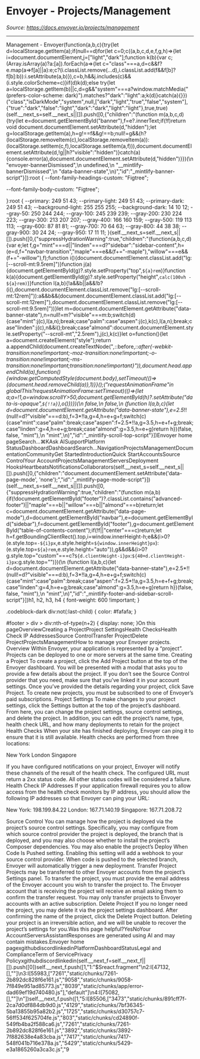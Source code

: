 # Envoyer - Projects/Management

*Source: https://docs.envoyer.io/projects/management*

---

Management - Envoyer(function(a,b,c){try{let d=localStorage.getItem(a);if(null==d)for(let c=0;c((a,b,c,d,e,f,g,h)=>{let i=document.documentElement,j=["light","dark"];function k(b){var c;(Array.isArray(a)?a:[a]).forEach(a=>{let c="class"===a,d=c&&f?e.map(a=>f[a]||a):e;c?(i.classList.remove(...d),i.classList.add(f&&f[b]?f[b]:b)):i.setAttribute(a,b)}),c=b,h&&j.includes(c)&&(i.style.colorScheme=c)}if(d)k(d);else try{let a=localStorage.getItem(b)||c,d=g&&"system"===a?window.matchMedia("(prefers-color-scheme: dark)").matches?"dark":"light":a;k(d)}catch(a){}})("class","isDarkMode","system",null,["dark","light","true","false","system"],{"true":"dark","false":"light","dark":"dark","light":"light"},true,true)(self.__next_s=self.__next_s||[]).push([0,{"children":"(function m(a,b,c,d){try{let e=document.getElementById(\"banner\"),f=e?.innerText;if(!f)return void document.documentElement.setAttribute(d,\"hidden\");let g=localStorage.getItem(a),h=g!==f&&g!==b;null!=g&&(h?(localStorage.removeItem(c),localStorage.removeItem(a)):(localStorage.setItem(c,f),localStorage.setItem(a,f))),document.documentElement.setAttribute(d,!g||h?\"visible\":\"hidden\")}catch(a){console.error(a),document.documentElement.setAttribute(d,\"hidden\")}})(\n  \"envoyer-bannerDismissed\",\n  undefined,\n  \"__mintlify-bannerDismissed\",\n  \"data-banner-state\",\n)","id":"_mintlify-banner-script"}]):root {
  --font-family-headings-custom: "Figtree";
  
  --font-family-body-custom: "Figtree";
  
}:root {
    --primary: 249 51 43;
    --primary-light: 249 51 43;
    --primary-dark: 249 51 43;
    --background-light: 255 255 255;
    --background-dark: 14 10 12;
    --gray-50: 250 244 244;
    --gray-100: 245 239 239;
    --gray-200: 230 224 223;
    --gray-300: 213 207 207;
    --gray-400: 166 160 159;
    --gray-500: 119 113 113;
    --gray-600: 87 81 81;
    --gray-700: 70 64 63;
    --gray-800: 44 38 38;
    --gray-900: 30 24 24;
    --gray-950: 17 11 11;
  }(self.__next_s=self.__next_s||[]).push([0,{"suppressHydrationWarning":true,"children":"(function(a,b,c,d){var e;let f,g=\"mint\"===d||\"linden\"===d?\"sidebar\":\"sidebar-content\",h=(e=d,f=\"navbar-transition\",\"maple\"===e&&(f+=\"-maple\"),\"willow\"===e&&(f+=\"-willow\"),f);function i(){document.documentElement.classList.add(\"lg:[--scroll-mt:9.5rem]\")}function j(a){document.getElementById(g)?.style.setProperty(\"top\",`${a}rem`)}function k(a){document.getElementById(g)?.style.setProperty(\"height\",`calc(100vh - ${a}rem)`)}function l(a,b){!a&&b||a&&!b?(i(),document.documentElement.classList.remove(\"lg:[--scroll-mt:12rem]\")):a&&b&&(document.documentElement.classList.add(\"lg:[--scroll-mt:12rem]\"),document.documentElement.classList.remove(\"lg:[--scroll-mt:9.5rem]\"))}let m=document.documentElement.getAttribute(\"data-banner-state\"),n=null!=m?\"visible\"===m:b;switch(d){case\"mint\":j(c),l(a,n);break;case\"palm\":case\"aspen\":j(c),k(c),l(a,n);break;case\"linden\":j(c),n&&i();break;case\"almond\":document.documentElement.style.setProperty(\"--scroll-mt\",\"2.5rem\"),j(c),k(c)}let o=function(){let a=document.createElement(\"style\");return a.appendChild(document.createTextNode(\"*,*::before,*::after{-webkit-transition:none!important;-moz-transition:none!important;-o-transition:none!important;-ms-transition:none!important;transition:none!important}\")),document.head.appendChild(a),function(){window.getComputedStyle(document.body),setTimeout(()=>{document.head.removeChild(a)},1)}}();(\"requestAnimationFrame\"in globalThis?requestAnimationFrame:setTimeout)(()=>{let a;a=!1,a=window.scrollY>50,document.getElementById(h)?.setAttribute(\"data-is-opaque\",`${!!a}`),o()})})(\n  false,\n  false,\n  (function l(a,b,c){let d=document.documentElement.getAttribute(\"data-banner-state\"),e=2.5*!!(null!=d?\"visible\"===d:b),f=3*!!a,g=4,h=e+g+f;switch(c){case\"mint\":case\"palm\":break;case\"aspen\":f=2.5*!!a,g=3.5,h=e+f+g;break;case\"linden\":g=4,h=e+g;break;case\"almond\":g=3.5,h=e+g}return h})(false, false, \"mint\"),\n  \"mint\",\n)","id":"_mintlify-scroll-top-script"}])Envoyer home pageSearch...⌘KAsk AISupportPlatform StatusDashboardDashboardSearch...NavigationProjectsManagementDocumentationCommunityGet StartedIntroductionQuick StartAccountsSource ControlYour AccountProjectsManagementServersDeployment HooksHeartbeatsNotificationsCollaborators(self.__next_s=self.__next_s||[]).push([0,{"children":"document.documentElement.setAttribute('data-page-mode', 'none');","id":"_mintlify-page-mode-script"}])(self.__next_s=self.__next_s||[]).push([0,{"suppressHydrationWarning":true,"children":"(function m(a,b){if(!document.getElementById(\"footer\")?.classList.contains(\"advanced-footer\")||\"maple\"===b||\"willow\"===b||\"almond\"===b)return;let c=document.documentElement.getAttribute(\"data-page-mode\"),d=document.getElementById(\"navbar\"),e=document.getElementById(\"sidebar\"),f=document.getElementById(\"footer\"),g=document.getElementById(\"table-of-contents-content\");if(!f||\"center\"===c)return;let h=f.getBoundingClientRect().top,i=window.innerHeight-h;e&&(i>0?(e.style.top=`-${i}px`,e.style.height=`${window.innerHeight}px`):(e.style.top=`${a}rem`,e.style.height=\"auto\")),g&&d&&(i>0?g.style.top=\"custom\"===c?`${d.clientHeight-i}px`:`${40+d.clientHeight-i}px`:g.style.top=\"\")})(\n  (function l(a,b,c){let d=document.documentElement.getAttribute(\"data-banner-state\"),e=2.5*!!(null!=d?\"visible\"===d:b),f=3*!!a,g=4,h=e+g+f;switch(c){case\"mint\":case\"palm\":break;case\"aspen\":f=2.5*!!a,g=3.5,h=e+f+g;break;case\"linden\":g=4,h=e+g;break;case\"almond\":g=3.5,h=e+g}return h})(false, false, \"mint\"),\n  \"mint\",\n)","id":"_mintlify-footer-and-sidebar-scroll-script"}])h1, h2, h3, h4 {
    font-weight: 600 !important;
}

.codeblock-dark div:not(:last-child) {
    color: #fafafa;
}

#footer > div > div:nth-of-type(n+2) {
    display: none;
}On this pageOverviewCreating a ProjectProject SettingsHealth ChecksHealth Check IP AddressesSource ControlTransfer ProjectDelete ProjectProjectsManagementHow to manage your Envoyer projects.​Overview
Within Envoyer, your application is represented by a “project”. Projects can be deployed to one or more servers at the same time.
​Creating a Project
To create a project, click the Add Project button at the top of the Envoyer dashboard. You will be presented with a modal that asks you to provide a few details about the project.
If you don’t see the Source Control provider that you need, make sure that you’ve linked it in your account settings.
Once you’ve provided the details regarding your project, click Save Project.
To create new projects, you must be subscribed to one of Envoyer’s paid subscriptions.
​Project Settings
To make changes to your project settings, click the Settings button at the top of the project’s dashboard.
From here, you can change the project settings, source control settings, and delete the project. In addition, you can edit the project’s name, type, health check URL, and how many deployments to retain for the project
​Health Checks
When your site has finished deploying, Envoyer can ping it to ensure that it is still available. Health checks are performed from three locations:

New York
London
Singapore

If you have configured notifications on your project, Envoyer will notify these channels of the result of the health check.
The configured URL must return a 2xx status code. All other status codes will be considered a failure.
​Health Check IP Addresses
If your application firewall requires you to allow access from the health check monitors by IP address, you should allow the following IP addresses so that Envoyer can ping your URL:

New York: 198.199.84.22
London: 167.71.140.19
Singapore: 167.71.208.72

​Source Control
You can manage how the project is deployed via the project’s source control settings. Specifically, you may configure from which source control provider the project is deployed, the branch that is deployed, and you may also choose whether to install the project’s Composer dependencies.
You may also enable the project’s Deploy When Code Is Pushed setting. Enabling this setting will add a webhook to your source control provider. When code is pushed to the selected branch, Envoyer will automatically trigger a new deployment.
​Transfer Project
Projects may be transferred to other Envoyer accounts from the project’s Settings panel. To transfer the project, you must provide the email address of the Envoyer account you wish to transfer the project to. The Envoyer account that is receiving the project will receive an email asking them to confirm the transfer request.
You may only transfer projects to Envoyer accounts with an active subscription.
​Delete Project
If you no longer need the project, you may delete it via the project settings dashboard. After confirming the name of the project, click the Delete Project button.
Deleting your project is an irreversible action, and we will be unable to recover the project’s settings for you.Was this page helpful?YesNoYour AccountServersAssistantResponses are generated using AI and may contain mistakes.Envoyer home pagexgithubdiscordlinkedinPlatformDashboardStatusLegal and ComplianceTerm of ServicePrivacy Policyxgithubdiscordlinkedin(self.__next_f=self.__next_f||[]).push([0])self.__next_f.push([1,"1:\"$Sreact.fragment\"\n2:I[47132,[],\"\"]\n3:I[55983,[\"7261\",\"static/chunks/7261-2b892dc828f6e161.js\",\"9058\",\"static/chunks/9058-7f849e951ad85773.js\",\"8039\",\"static/chunks/app/error-dad69ef19d740480.js\"],\"default\"]\n4:I[75082,[],\"\"]\n"])self.__next_f.push([1,"5:I[85506,[\"3473\",\"static/chunks/891cff7f-2ca7d0df884db9d0.js\",\"4129\",\"static/chunks/7bf36345-5ba13855b95a82b2.js\",\"1725\",\"static/chunks/d30757c7-56ff534f625704fe.js\",\"803\",\"static/chunks/cd24890f-549fb4ba2f588ca6.js\",\"7261\",\"static/chunks/7261-2b892dc828f6e161.js\",\"3892\",\"static/chunks/3892-7f882638e4a83cba.js\",\"7417\",\"static/chunks/7417-548f041b716e378a.js\",\"5429\",\"static/chunks/5429-e3a1865260a3ca3c.js\",\"9